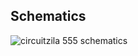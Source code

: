 ## Schematics

![circuitzila 555 schematics](https://github.com/user-attachments/assets/33d3f214-2d24-4974-b848-e201b5cf71da)

